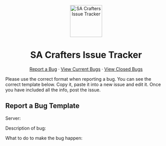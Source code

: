 <p align="center">
<a href="https://github.com/JblackMC/SA-Crafters">
<img alt="SA Crafters Issue Tracker" src="https://playmc.co.za/logo1.png" width="100" />
</a>
</p>
<h1 align="center">
SA Crafters Issue Tracker
</h1>
<p align="center">
<a href="https://github.com/JblackMC/SA-Crafters/issues/new?assignees=JblackMC&labels=&template=bug_report.md&title=">Report a Bug</a>
 · 
<a href="https://github.com/JblackMC/SA-Crafters/issues" target="blank">View Current Bugs</a>
 · 
<a href="https://github.com/JblackMC/SA-Crafters/issues?q=is%3Aissue+is%3Aclosed" target="blank">View Closed Bugs</a>
</p>
<p>
Please use the correct format when reporting a bug. You can see the correct template below. Copy it, paste it into a new issue and edit it. Once you have included all the info, post the issue.
</p>
<h2>
Report a Bug Template
</h2>
<p>
Server:
</p>
<p>
Description of bug:
</p>
<p>
What to do to make the bug happen:
</p>